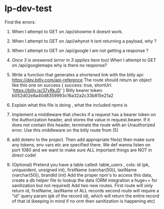 # lp-dev-test

Find the errors:
1. When I attempt to GET on /api/showme   it doesnt work.
2. When I attempt to GET on /api/whynot  it isnt returning a payload, why ?
3. When I attempt to GET on /api/google  I am not getting a response ?
4. *Once 3 is answered (error in 3 applies here too)*
   When I attempt to GET on /api/googlemaps   why is there no response?
5. Write a function that generates a shortened link with the bitly api: https://dev.bitly.com/api-reference
   The route should return an object like this one on success
   {
   success: true,
   shortUrl: 'https://bitly.is/37yRkJD'
   }
   Bitly bearer token: b052d02e8a40d8359993c16a32a2c33b815e21a2
6. Explain what this file is doing , what the included npms is
7. Implement a middleware that checks if a request has a bearer token on the Authorization header, and stores the value in request.bearer. If it does not contain this header, terminate the route with an Unauthorized error. Use this middleware on the bitly route from (5)
8. add  dotenv  to the project. Then add appropriate file(s)   then make sure any tokens, env vars etc are specified there.  We def wanna listen on port 1080
   and we want to make sure ALL important things are NOT in direct code!
   
9. (Optional) Pretend you have a table called:  table_users ,  cols:  id (pk, uniqueident, unsigned int),  firstName (varchar(50)), lastName (varchar(50)), brandId (int)
   Add the proper npm's to access this data,  create a db helper file to lookup the data (ORM integration a huge++ for sanitization but not required)
   Add two new routes. First route will only return id, firstName, lastName  of ALL records
   second route will require a "id" query param (pk of the record id),  which will return the entire record of that id
   (keeping in mind if no orm then sanitization is happening etc)